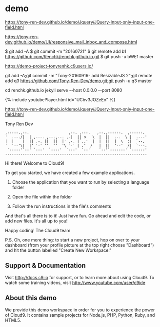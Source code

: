 # demo
>
>
https://tony-ren-dev.github.io/demo/Jquery/JQuery-Input-only-input-one-field.html


https://tony-ren-dev.github.io/demo/UI/responsive_mail_inbox_and_compose.html

$ git add -A
$ git commit -m "20160721" 
$ git remote add b1 https://github.com/Renchk/renchk.github.io.git
$ git push -u bWE1 master  


https://demo-project-tonyrenhk.c9users.io/



git add -A;git commit -m "Tony-20160916- add ResizableJS 2";git remote add q3 https://github.com/Tony-Ren-Dev/demo.git;git push -u q3 master


cd renchk.github.io
jekyll serve --host 0.0.0.0 --port 8080

<script src="https://gist.github.com/TonyRenHK/0e55710db054e697e2bd92de56328c53.js"></script>



{% include youtubePlayer.html id="UCbv3JOZeEo" %}

https://tony-ren-dev.github.io/demo/Jquery/JQuery-Input-only-input-one-field.html

Tony Ren Dev












    ,-----.,--.                  ,--. ,---.   ,--.,------.  ,------.
    '  .--./|  | ,---. ,--.,--. ,-|  || o   \  |  ||  .-.  \ |  .---'
    |  |    |  || .-. ||  ||  |' .-. |`..'  |  |  ||  |  \  :|  `--, 
    '  '--'\|  |' '-' ''  ''  '\ `-' | .'  /   |  ||  '--'  /|  `---.
     `-----'`--' `---'  `----'  `---'  `--'    `--'`-------' `------'
    ----------------------------------------------------------------- 


Hi there! Welcome to Cloud9!

To get you started, we have created a few example applications.

1) Choose the application that you want to run by selecting a language folder

2) Open the file within the folder

3) Follow the run instructions in the file's comments
    
And that's all there is to it! Just have fun. Go ahead and edit the code, 
or add new files. It's all up to you! 

Happy coding!
The Cloud9 team

P.S. Oh, one more thing: to start a new project, hop on over to your 
dashboard (from your profile picture at the top right choose "Dashboard") 
and hit the button labelled "Create New Workspace."


## Support & Documentation

Visit http://docs.c9.io for support, or to learn more about using Cloud9. 
To watch some training videos, visit http://www.youtube.com/user/c9ide

## About this demo

We provide this demo workspace in order for you to experience the power of Cloud9. 
It contains sample projects for Node.js, PHP, Python, Ruby, and HTML5.

